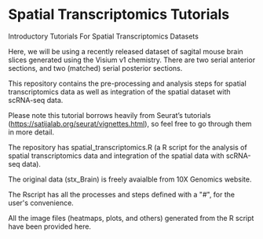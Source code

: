 # Spatial Transcriptomics Tutorials
Introductory Tutorials For Spatial Transcriptomics Datasets

Here, we will be using a recently released dataset of sagital mouse brain slices generated using the Visium v1 chemistry. There are two serial anterior sections, and two (matched) serial posterior sections.

This repository contains the pre-processing and analysis steps for spatial transcriptomics data as well as integration of the spatial dataset with scRNA-seq data.

Please note this tutorial borrows heavily from Seurat’s tutorials (https://satijalab.org/seurat/vignettes.html), so feel free to go through them in more detail.

The repository has spatial_transcriptomics.R (a R script for the analysis of spatial transcriptomics data and integration of the spatial data with scRNA-seq data).

The original data (stx_Brain) is freely avaialble from 10X Genomics website.

The Rscript has all the processes and steps defined with a "#", for the user's convenience.

All the image files (heatmaps, plots, and others) generated from the R script have been provided here.
